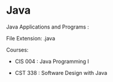 # Java

Java Applications and Programs : 

File Extension: .java

Courses: 

- CIS 004 : Java Programming I 

- CST 338 : Software Design with Java 
